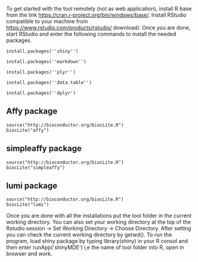  
To get started with the tool remotely (not as web application), install R base from the link https://cran.r-project.org/bin/windows/base/. Install RStudio compatible to your machine from https://www.rstudio.com/products/rstudio/ download/. Once you are done, start RStudio and enter the following commands to install the needed packages.

    install.packages(''shiny'')

    install.packages(''markdown'')

    install.packages(''plyr'')

    install.packages(''data.table'')

    install.packages(''dplyr')

## Affy package
    source("http://bioconductor.org/biocLite.R")
    biocLite("affy")

## simpleaffy package
    source("http://bioconductor.org/biocLite.R")
    biocLite("simpleaffy")

## lumi package
    source("http://bioconductor.org/biocLite.R")
    biocLite("lumi")
 
Once you are done with all the installations put the tool folder in the current working directory. You can also set your working directory at the top of the Rstudio session -> Set Working Directory -> Choose Directory. After setting you can check the current working directory by getwd(). To run the program, load shiny package by typing  library(shiny) in your R consol and then enter runApp('shinyMDE') i,e the name of tool folder into R, open in browser and work.
